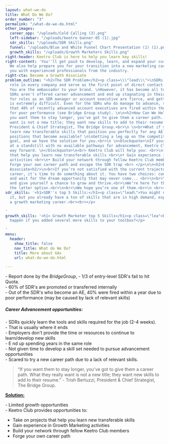 ```yaml
---
layout: what-we-do
title: What Do We Do?
order_number: "3"
permalink: "/what-do-we-do.html"
other_images:
  career_opp: "/uploads/Cold Calling (3).png"
  left-sidebar: "/uploads/keetro banner-05 (1).jpg"
  sdr_skills: "/uploads/SDR Skills.png"
  funnel: "/uploads/Blue and White Funnel Chart Presentation (1) (1).png"
  growth_skills: "/uploads/Growth Marketers Skills.png"
right-header: Keetro Club is here to help you learn key skills!
right-content: 'You''ll get paid to develop, learn, and expand your current skills.
  We also help prepare you for your transition into a new marketing career by connecting
  you with experienced professionals from the industry. '
right-cta: Become a Growth Associate
problem_outline: "<h2>The SDR Problem</h2><p class=\\\"lead\\\">\nSDRs play a critical
  role in every company and serve as the first point of direct contact with prospects.
  You are the ambassador to your brand. \nHowever, it has become all too common that
  SDRs aren't offered career advancement and end up stagnating in their roles. \nCompetition
  for roles as an SDR manager or account executive are fierce, and getting an edge
  is extremely difficult. Even for the SDRs who do manage to advance, studies show
  that 40% of recently advanced account executives are fired within the first year
  for poor performance (see Bridge Group study). \n\n<h2>How Can We Help?</h2>\n“If
  you want them to stay longer, you’ve got to give them a career path. What they really
  want is not a new title; they want new skills to add to their resume.” - Trish Bertuzzi,
  President & Chief Strategist, The Bridge Group.<br>\n \n<br>What if you could constantly
  learn new transferable skills that position you perfectly for any AE or management
  positions that become available? \n\nGetting a leg up on the competition is the
  goal, and we have the solution for you.<br>\n \n<blockquote>\nIf your career is
  at a standstill with no available pathways for advancement, Keetro Club has another
  way forward. \n</blockquote>\n<br> Keetro Club will help you: <br>\n• Take on projects
  that help you learn new transferable skills <br>\n• Gain experience in Growth Marketing
  activities <br>\n• Build your network through fellow Keetro Club members<br>\n•
  Forge your own career path and escape the SDR trap <br> </p>\n\n<h2>Become a Growth
  Associate<h2/>\n<br>If you’re not satisfied with the current trajectory of your
  career, it's time to do something about it. You have two choices: continue to languish
  and wait for the dream opportunity that may never come... <br>\n<br>\nOr be proactive
  and give yourself a chance to grow and thrive.<br>\nWe’re here for those who choose
  the latter option.<br>\n<br>\nWe hope you’re one of them.<br>\n <br></p>\n"
sdr_skills: '<h1>SDR''s top 5 Skills:</h1><p class=\"lead\">You might not realize
  it, but you already have a ton of skills that are in high demand, especially in
  a growth marketing career.<br><br></p>

'
growth_skills: '<h1> Growth Marketer top 5 Skills</h1><p class=\"lea">But what would
  happen if you added several more skills to your toolbox?</p>

'
menu:
  header:
    show_title: false
    nav_title: What do We Do?
    title: More about GAs
    url: what-do-we-do.html

---
```

<p>- Report done by the <i>BridgeGroup</i>, - 1/3 of entry-level SDR's fail to hit Quota. <br>- 60% of SDR's are promoted or transferred internally<br>- Out of the SDR's who become an AE, 40% were fired within a year due to poor performance (may be caused by lack of relevant skills)</p>
<h5>Career Advancement opportunities:</h5>
<p>- SDRs quickly learn the tools and skills required for the job (2-4 weeks). <br>- That is usually where it ends<br>- Employers don't provide the time or resources to continue to learn/develop new skills<br>- E
<gwmw class="ginger-module-highlighter-mistake-type-3" id="gwmw-15766279482914952798457">nd</gwmw> up spending years in the same role <br>- Not given time to develop a skill set needed to pursue advancement opportunities<br>- Scared to try a new career path due to a lack of relevant skills. </p>
<blockquote> “If you want them to stay longer, you’ve got to give them a career path. What they really want is not a new title; they want new skills to add to their resume.” - Trish Bertuzzi, President & Chief Strategist, The Bridge Group. </blockquote>
<p><b><u>
Solution:</u></b></p>
<p>- Limited growth opportunities<br>- Keetro Club provides opportunities to:</p>
<ul class="bullets">
<li>Take on projects that help you learn new transferable skills</li>
<li>Gain experience in Growth Marketing activities</li>
<li>Build your network through fellow Keetro Club members </li>
<li>Forge your own career path</li>
</ul>